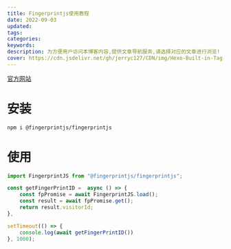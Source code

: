 ```yaml
---
title: Fingerprintjs使用教程
date: 2022-09-03
updated: 
tags:
categories:
keywords:
description: 为方便用户访问本博客内容,提供文章导航服务,请选择对应的文章进行浏览!
cover: https://cdn.jsdelivr.net/gh/jerryc127/CDN/img/Hexo-Built-in-Tag-Plugins-COVER.png
---
```


[官方网站](https://fingerprint.com/)

# 安装

```bash
npm i @fingerprintjs/fingerprintjs
```

# 使用
```TypeScript
import FingerprintJS from "@fingerprintjs/fingerprintjs";

const getFingerPrintID =  async () => {
    const fpPromise = await FingerprintJS.load();
    const result = await fpPromise.get();
    return result.visitorId;
},

setTimeout(() => {
    console.log(await getFingerPrintID())
}, 1000);
```
